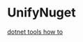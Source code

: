 # UnifyNuget

[dotnet tools how to](https://learn.microsoft.com/en-us/dotnet/core/tools/global-tools-how-to-create)